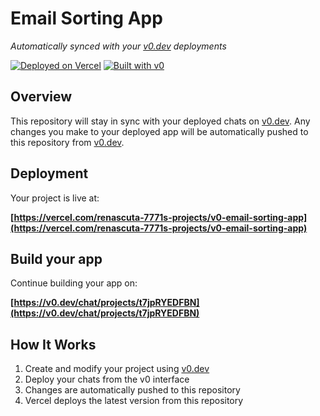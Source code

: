 # Email Sorting App

*Automatically synced with your [v0.dev](https://v0.dev) deployments*

[![Deployed on Vercel](https://img.shields.io/badge/Deployed%20on-Vercel-black?style=for-the-badge&logo=vercel)](https://vercel.com/renascuta-7771s-projects/v0-email-sorting-app)
[![Built with v0](https://img.shields.io/badge/Built%20with-v0.dev-black?style=for-the-badge)](https://v0.dev/chat/projects/t7jpRYEDFBN)

## Overview

This repository will stay in sync with your deployed chats on [v0.dev](https://v0.dev).
Any changes you make to your deployed app will be automatically pushed to this repository from [v0.dev](https://v0.dev).

## Deployment

Your project is live at:

**[https://vercel.com/renascuta-7771s-projects/v0-email-sorting-app](https://vercel.com/renascuta-7771s-projects/v0-email-sorting-app)**

## Build your app

Continue building your app on:

**[https://v0.dev/chat/projects/t7jpRYEDFBN](https://v0.dev/chat/projects/t7jpRYEDFBN)**

## How It Works

1. Create and modify your project using [v0.dev](https://v0.dev)
2. Deploy your chats from the v0 interface
3. Changes are automatically pushed to this repository
4. Vercel deploys the latest version from this repository